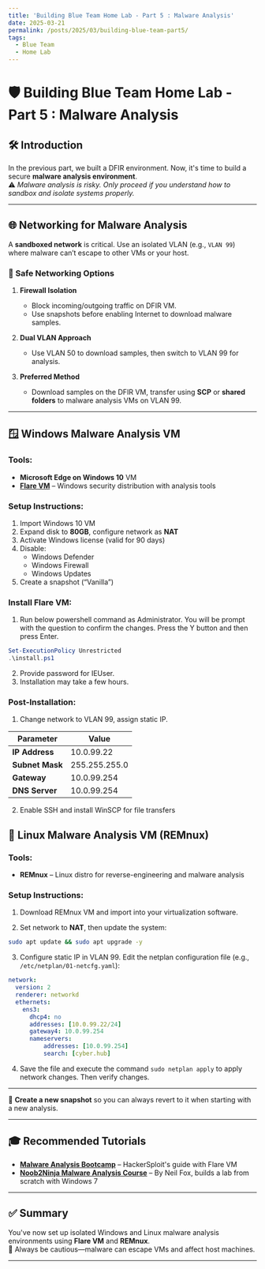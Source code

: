 ```yaml
---
title: 'Building Blue Team Home Lab - Part 5 : Malware Analysis'
date: 2025-03-21
permalink: /posts/2025/03/building-blue-team-part5/
tags:
  - Blue Team
  - Home Lab
---
```




# 🛡️ Building Blue Team Home Lab - Part 5 : Malware Analysis


## 🛠️ Introduction

In the previous part, we built a DFIR environment. Now, it's time to build a secure **malware analysis environment**.  
⚠️ *Malware analysis is risky. Only proceed if you understand how to sandbox and isolate systems properly.*

---

## 🌐 Networking for Malware Analysis

A **sandboxed network** is critical. Use an isolated VLAN (e.g., `VLAN 99`) where malware can’t escape to other VMs or your host.

### 🧰 Safe Networking Options

1. **Firewall Isolation**  
   - Block incoming/outgoing traffic on DFIR VM.
   - Use snapshots before enabling Internet to download malware samples.

2. **Dual VLAN Approach**  
   - Use VLAN 50 to download samples, then switch to VLAN 99 for analysis.

3. **Preferred Method**  
   - Download samples on the DFIR VM, transfer using **SCP** or **shared folders** to malware analysis VMs on VLAN 99.

---

## 🪟 Windows Malware Analysis VM

### Tools:
- **Microsoft Edge on Windows 10** VM
- **[Flare VM](https://github.com/mandiant/flare-vm)** – Windows security distribution with analysis tools

### Setup Instructions:
1. Import Windows 10 VM
2. Expand disk to **80GB**, configure network as **NAT**
3. Activate Windows license (valid for 90 days)
4. Disable:
   - Windows Defender
   - Windows Firewall
   - Windows Updates
5. Create a snapshot (“Vanilla”)

### Install Flare VM:
1. Run below powershell command as Administrator. You will be prompt with the question to confirm the changes. Press the Y button and then press Enter.
```powershell
Set-ExecutionPolicy Unrestricted
.\install.ps1
```
2. Provide password for IEUser.
3. Installation may take a few hours.

### Post-Installation:
1. Change network to VLAN 99, assign static IP.
   
| Parameter   | Value           |
|-------------|-----------------|
| **IP Address**   | 10.0.99.22   |
| **Subnet Mask**  | 255.255.255.0   |
| **Gateway**      | 10.0.99.254     |
| **DNS Server**   | 10.0.99.254         |

2. Enable SSH and install WinSCP for file transfers


## 🐧 Linux Malware Analysis VM (REMnux)

### Tools:
- **REMnux** – Linux distro for reverse-engineering and malware analysis

### Setup Instructions:
1. Download REMnux VM and import into your virtualization software.

2. Set network to **NAT**, then update the system:
```bash
sudo apt update && sudo apt upgrade -y
```
3. Configure static IP in VLAN 99. Edit the netplan configuration file (e.g., `/etc/netplan/01-netcfg.yaml`):
```yaml
network:
  version: 2
  renderer: networkd
  ethernets:
    ens3:
      dhcp4: no
      addresses: [10.0.99.22/24]
      gateway4: 10.0.99.254
      nameservers:
          addresses: [10.0.99.254]
          search: [cyber.hub]
```

4. Save the file and execute the command ```sudo netplan apply``` to apply network changes. Then verify changes.


---

💾 **Create a new snapshot** so you can always revert to it when starting with a new analysis.

---
## 🎓 Recommended Tutorials

- **[Malware Analysis Bootcamp](https://www.youtube.com/playlist?list=PLBf0hzazHTGOEuhPQSnq-EjCzjWZ_TIFc)** – HackerSploit's guide with Flare VM  
- **[Noob2Ninja Malware Analysis Course](https://www.youtube.com/playlist?list=PL_Ubt4He1EFlS5Z4C3OXN3dlbGf2e8K0X)** – By Neil Fox, builds a lab from scratch with Windows 7

---

## ✅ Summary

You've now set up isolated Windows and Linux malware analysis environments using **Flare VM** and **REMnux**.  
🧠 Always be cautious—malware can escape VMs and affect host machines.

---

